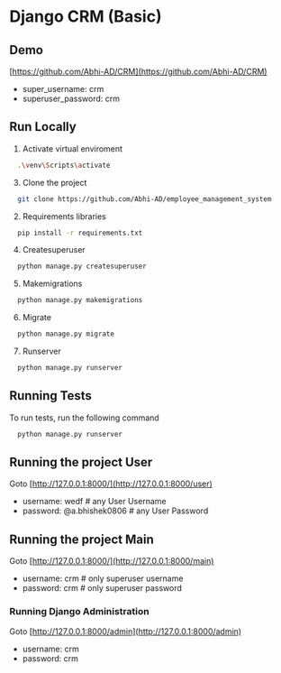 
# Django CRM (Basic)



## Demo
[https://github.com/Abhi-AD/CRM](https://github.com/Abhi-AD/CRM)

- super_username: crm  
- superuser_password: crm

## Run Locally


  1. Activate virtual enviroment

```bash
  .\venv\Scripts\activate
```
  3. Clone the project

```bash
  git clone https://github.com/Abhi-AD/employee_management_system
```

  2. Requirements libraries 

```bash
  pip install -r requirements.txt
```


  4. Createsuperuser

```bash
  python manage.py createsuperuser
```
  5. Makemigrations

```bash
  python manage.py makemigrations
```
   6. Migrate

```bash
  python manage.py migrate
```
  7. Runserver
```bash
  python manage.py runserver
```

## Running Tests

To run tests, run the following command

```bash
  python manage.py runserver
```

## Running the project User

Goto [http://127.0.0.1:8000/](http://127.0.0.1:8000/user)
- username:  wedf # any User Username
- password:  @a.bhishek0806 # any User Password

## Running the project Main

Goto [http://127.0.0.1:8000/](http://127.0.0.1:8000/main)
- username:  crm  # only superuser username
- password:  crm # only superuser password


### Running Django Administration

Goto [http://127.0.0.1:8000/admin](http://127.0.0.1:8000/admin)
- username: crm
- password: crm
  
